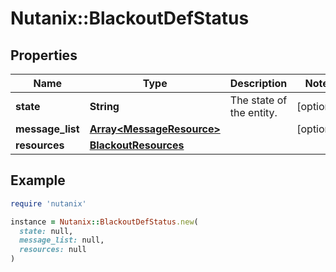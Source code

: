 # Nutanix::BlackoutDefStatus

## Properties

| Name | Type | Description | Notes |
| ---- | ---- | ----------- | ----- |
| **state** | **String** | The state of the entity. | [optional] |
| **message_list** | [**Array&lt;MessageResource&gt;**](MessageResource.md) |  | [optional] |
| **resources** | [**BlackoutResources**](BlackoutResources.md) |  |  |

## Example

```ruby
require 'nutanix'

instance = Nutanix::BlackoutDefStatus.new(
  state: null,
  message_list: null,
  resources: null
)
```

